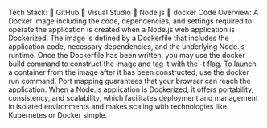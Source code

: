 Tech Stack:
	GitHub
	Visual Studio
	Node.js
	docker
Code Overview:
A Docker image including the code, dependencies, and settings required to operate the application is created when a Node.js web application is Dockerized. The image is defined by a Dockerfile that includes the application code, necessary dependencies, and the underlying Node.js runtime. Once the Dockerfile has been written, you may use the docker build command to construct the image and tag it with the -t flag. To launch a container from the image after it has been constructed, use the docker run command. Port mapping guarantees that your browser can reach the application. When a Node.js application is Dockerized, it offers portability, consistency, and scalability, which facilitates deployment and management in isolated environments and makes scaling with technologies like Kubernetes or Docker simple.

